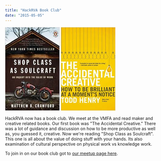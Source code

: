 ```yaml
---
title: "HackRVA Book Club"
date: "2015-05-05"
---
```


[![shopClassAsSoulcraft](images/shopClassAsSoulcraft.jpg)](http://www.hackrva.org/blog/wp-content/uploads/2015/05/shopClassAsSoulcraft.jpg) [![accidentalCreative](images/accidentalCreative.jpg)](http://www.hackrva.org/blog/wp-content/uploads/2015/05/accidentalCreative.jpg)

HackRVA now has a book club. We meet at the VMFA and read maker and creative related books. Our first book was "The Accidental Creative." There was a lot of guidance and discussion on how to be more productive as well as, you guessed it, creative. Now we're reading "Shop Class as Soulcraft". This one is all about the value of doing stuff with your hands. Its also examination of cultural perspective on physical work vs knowledge work.

To join in on our book club got to [our meetup page here](http://www.meetup.com/HackRVA-Meetup/events/222280212/).
